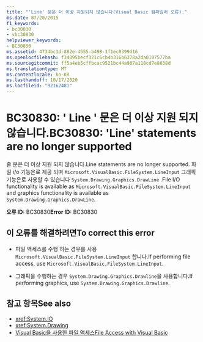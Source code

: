 ```yaml
---
title: "'Line' 문은 더 이상 지원되지 않습니다(Visual Basic 컴파일러 오류)."
ms.date: 07/20/2015
f1_keywords:
- bc30830
- vbc30830
helpviewer_keywords:
- BC30830
ms.assetid: 4734bc1d-882e-4555-b498-1f1ec0399d16
ms.openlocfilehash: f34095becf321c6cb4b316b6378a2da0107577ba
ms.sourcegitcommit: ff5a4eb5cffbcac9521bc44a907a118cd7e8638d
ms.translationtype: MT
ms.contentlocale: ko-KR
ms.lasthandoff: 10/17/2020
ms.locfileid: "92162481"
---
```

# <a name="bc30830-line-statements-are-no-longer-supported"></a><span data-ttu-id="0ad96-102">BC30830: ' Line ' 문은 더 이상 지원 되지 않습니다.</span><span class="sxs-lookup"><span data-stu-id="0ad96-102">BC30830: 'Line' statements are no longer supported</span></span>

<span data-ttu-id="0ad96-103">줄 문은 더 이상 지원 되지 않습니다.</span><span class="sxs-lookup"><span data-stu-id="0ad96-103">Line statements are no longer supported.</span></span> <span data-ttu-id="0ad96-104">파일 i/o 기능은로 제공 되며 `Microsoft.VisualBasic.FileSystem.LineInput` 그래픽 기능은로 사용할 수 있습니다 `System.Drawing.Graphics.DrawLine` .</span><span class="sxs-lookup"><span data-stu-id="0ad96-104">File I/O functionality is available as `Microsoft.VisualBasic.FileSystem.LineInput` and graphics functionality is available as `System.Drawing.Graphics.DrawLine`.</span></span>

 <span data-ttu-id="0ad96-105">**오류 ID:** BC30830</span><span class="sxs-lookup"><span data-stu-id="0ad96-105">**Error ID:** BC30830</span></span>

## <a name="to-correct-this-error"></a><span data-ttu-id="0ad96-106">이 오류를 해결하려면</span><span class="sxs-lookup"><span data-stu-id="0ad96-106">To correct this error</span></span>

- <span data-ttu-id="0ad96-107">파일 액세스를 수행 하는 경우를 사용 `Microsoft.VisualBasic.FileSystem.LineInput` 합니다.</span><span class="sxs-lookup"><span data-stu-id="0ad96-107">If performing file access, use `Microsoft.VisualBasic.FileSystem.LineInput`.</span></span>

- <span data-ttu-id="0ad96-108">그래픽을 수행하는 경우 `System.Drawing.Graphics.Drawline`을 사용합니다.</span><span class="sxs-lookup"><span data-stu-id="0ad96-108">If performing graphics, use `System.Drawing.Graphics.Drawline`.</span></span>

## <a name="see-also"></a><span data-ttu-id="0ad96-109">참고 항목</span><span class="sxs-lookup"><span data-stu-id="0ad96-109">See also</span></span>

- <xref:System.IO>
- <xref:System.Drawing>
- [<span data-ttu-id="0ad96-110">Visual Basic을 사용한 파일 액세스</span><span class="sxs-lookup"><span data-stu-id="0ad96-110">File Access with Visual Basic</span></span>](../../developing-apps/programming/drives-directories-files/file-access.md)
